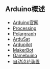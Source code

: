 Arduino概述
---
* [Arduino官网](http://www.arduino.cc)
* [Processing]()
* [Polargraph]()
* [ArduSat]()
* [Ardupilot]()
* [MakerBot]()
* [Gamebuino]()
* [自动浇花装置]()
